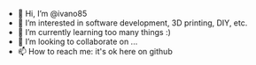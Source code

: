 - 👋 Hi, I’m @ivano85
- 👀 I’m interested in software development, 3D printing, DIY, etc.
- 🌱 I’m currently learning too many things :)
- 💞️ I’m looking to collaborate on ...
- 📫 How to reach me: it's ok here on github

<!---
ivano85/ivano85 is a ✨ special ✨ repository because its `README.md` (this file) appears on your GitHub profile.
You can click the Preview link to take a look at your changes.
--->
